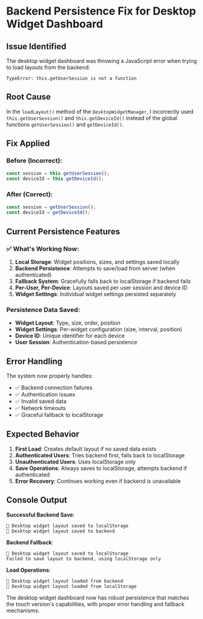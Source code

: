 # Backend Persistence Fix for Desktop Widget Dashboard

## Issue Identified
The desktop widget dashboard was throwing a JavaScript error when trying to load layouts from the backend:

```
TypeError: this.getUserSession is not a function
```

## Root Cause
In the `loadLayout()` method of the `DesktopWidgetManager`, I incorrectly used `this.getUserSession()` and `this.getDeviceId()` instead of the global functions `getUserSession()` and `getDeviceId()`.

## Fix Applied

### **Before (Incorrect)**:
```javascript
const session = this.getUserSession();
const deviceId = this.getDeviceId();
```

### **After (Correct)**:
```javascript
const session = getUserSession();
const deviceId = getDeviceId();
```

## Current Persistence Features

### ✅ **What's Working Now**:
1. **Local Storage**: Widget positions, sizes, and settings saved locally
2. **Backend Persistence**: Attempts to save/load from server (when authenticated)
3. **Fallback System**: Gracefully falls back to localStorage if backend fails
4. **Per-User, Per-Device**: Layouts saved per user session and device ID
5. **Widget Settings**: Individual widget settings persisted separately

### **Persistence Data Saved**:
- **Widget Layout**: Type, size, order, position
- **Widget Settings**: Per-widget configuration (size, interval, position)
- **Device ID**: Unique identifier for each device
- **User Session**: Authentication-based persistence

## Error Handling

The system now properly handles:
- ✅ Backend connection failures
- ✅ Authentication issues  
- ✅ Invalid saved data
- ✅ Network timeouts
- ✅ Graceful fallback to localStorage

## Expected Behavior

1. **First Load**: Creates default layout if no saved data exists
2. **Authenticated Users**: Tries backend first, falls back to localStorage
3. **Unauthenticated Users**: Uses localStorage only
4. **Save Operations**: Always saves to localStorage, attempts backend if authenticated
5. **Error Recovery**: Continues working even if backend is unavailable

## Console Output

**Successful Backend Save**:
```
💾 Desktop widget layout saved to localStorage
💾 Desktop widget layout saved to backend
```

**Backend Fallback**:
```
💾 Desktop widget layout saved to localStorage
Failed to save layout to backend, using localStorage only
```

**Load Operations**:
```
💾 Desktop widget layout loaded from backend
💾 Desktop widget layout loaded from localStorage
```

The desktop widget dashboard now has robust persistence that matches the touch version's capabilities, with proper error handling and fallback mechanisms.

